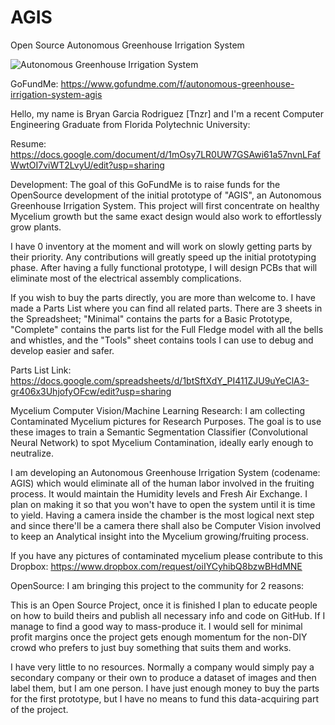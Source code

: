 # AGIS
Open Source Autonomous Greenhouse Irrigation System

![Autonomous Greenhouse Irrigation System](https://lh3.googleusercontent.com/s2z8_Hnbyy60bYgljWcqil92-HX4X3v7pHTiFzcEZrDuJFR4vdcW2BF9S0qSJg65Aui00wZ9XId7AO5fE52lXQ31hVxMYJf8svIbfWn50r2_qehHoddijL-T4XOAHMEglqKWQa0PTyT1Hr2v5x1pDAkVOglG-bZyWDLpA49nb1EetpgT_ILFvgAwozaCZH5kwnEyUM7Brp0AetpncUYc6MUfbXZa7Fljyu3Jgth16VH2SbQ-Bs63N2EhGyYPH-CsGIPebFYnetTjANAMEcR6CycgC7SUhOA4dzA50gea_t68hTGcZ4VLebfxgMZltHxjgSIW7lumJidHRFs1vjvEzzwSiYfGQ5QsFCLsvnMTSiDf_eAljISifKlJ2WKu-MG677RlEEyfcEmM3UlUmIXi1Kz4R8hQrRuPUaJoPbw7jEsuO28Fq3dIAVOFK3LIhnD5g_luZ5kfjn2jZfYKC1MDcKfzByMI-8sYUVaQvqrQRfON-15loi__JaDekGbHnnR5ZVcFbaZDSssx4J5RK54QE3ZpQlFPpPM9AGGVd2FRqSmRDrPt_GJMicubM6PF9FRBrdJBrRJaVuhbdJ-A3Iupjg_Q1aphTZ935BLfXCYWANHMB__2UchVAJcT5fs1EsoVg_-5XwQIr1hxH1xna9zGA_SF8uDoMFOdtASdxMehpRu_VR5wLCGJ_LwqkCKYSTRqVE79BR4p-MU1N6S0YMG5HKO39UCaWSi6JfRm4KZ0NBSxTlgqJBB-M5Gy2jloGb4sDv_CgWSL32_XI4yjFB4nGEY7c-f-eWjq3YKt4wOntUWkKLzNp9o52URoChbGgyoUNBEnKPXt621dTCnrzalHj_RUON5XTHXbADc0E92GzXWOnXlnx9reogbbe-dT0HQxzIwUYXmvF2OuuFzhonBh6k9ypN6CzZjtLDgcQjjTcBRzw7CI4Q=s768-no?authuser=0)


GoFundMe: https://www.gofundme.com/f/autonomous-greenhouse-irrigation-system-agis

Hello, my name is Bryan Garcia Rodriguez [Tnzr] and I'm a recent Computer Engineering Graduate from Florida Polytechnic University:

Resume: https://docs.google.com/document/d/1mOsy7LR0UW7GSAwi61a57nvnLFafWwtOI7viWT2LvyU/edit?usp=sharing

Development:
The goal of this GoFundMe is to raise funds for the OpenSource development of the initial prototype of "AGIS", an Autonomous Greenhouse Irrigation System. This project will first concentrate on healthy Mycelium growth but the same exact design would also work to effortlessly grow plants.

I have 0 inventory at the moment and will work on slowly getting parts by their priority. Any contributions will greatly speed up the initial prototyping phase. After having a fully functional prototype, I will design PCBs that will eliminate most of the electrical assembly complications.

If you wish to buy the parts directly, you are more than welcome to. I have made a Parts List where you can find all related parts. There are 3 sheets in the Spreadsheet; "Minimal" contains the parts for a Basic Prototype, "Complete" contains the parts list for the Full Fledge model with all the bells and whistles, and the "Tools" sheet contains tools I can use to debug and develop easier and safer.

Parts List Link: https://docs.google.com/spreadsheets/d/1btSftXdY_PI411ZJU9uYeClA3-gr406x3UhjofyOFcw/edit?usp=sharing

Mycelium Computer Vision/Machine Learning Research:
I am collecting Contaminated Mycelium pictures for Research Purposes. The goal is to use these images to train a Semantic Segmentation Classifier (Convolutional Neural Network) to spot Mycelium Contamination, ideally early enough to neutralize.

I am developing an Autonomous Greenhouse Irrigation System (codename: AGIS) which would eliminate all of the human labor involved in the fruiting process. It would maintain the Humidity levels and Fresh Air Exchange. I plan on making it so that you won't have to open the system until it is time to yield. Having a camera inside the chamber is the most logical next step and since there'll be a camera there shall also be Computer Vision involved to keep an Analytical insight into the Mycelium growing/fruiting process.

If you have any pictures of contaminated mycelium please contribute to this Dropbox: https://www.dropbox.com/request/oiIYCyhibQ8bzwBHdMNE

OpenSource:
I am bringing this project to the community for 2 reasons:

This is an Open Source Project, once it is finished I plan to educate people on how to build theirs and publish all necessary info and code on GitHub. If I manage to find a good way to mass-produce it. I would sell for minimal profit margins once the project gets enough momentum for the non-DIY crowd who prefers to just buy something that suits them and works.

I have very little to no resources. Normally a company would simply pay a secondary company or their own to produce a dataset of images and then label them, but I am one person. I have just enough money to buy the parts for the first prototype, but I have no means to fund this data-acquiring part of the project.
